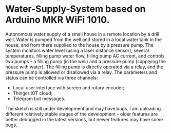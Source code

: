 # Water-Supply-System based on Arduino MKR WiFi 1010.
Autonomous water supply of a small house in a remote location by a drill well. Water is pumped from the well and stored in a local water tank in the house, and from there supplied to the house by a pressure pump.
The system monitors water level (using a laser distance sensor), several temperatures, filling pump water flow, filling pump AC current, and controls two pumps - a filling pump (in the well) and a pressure pump (supplying the house with water). The filling pump is directly operated via a relay, and the pressure pump is allowed or disallowed via a relay.
The parameters and status can be controlled via three channels:
  - Local user interface with screen and rotary encoder;
  - Thinger IOT cloud;
  - Telegram bot messages.

The sketch is still under development and may have bugs. I am uploading different relatively stable stages of the development - older features are better debugged in the latest versions, but newer features may have some bugs.
